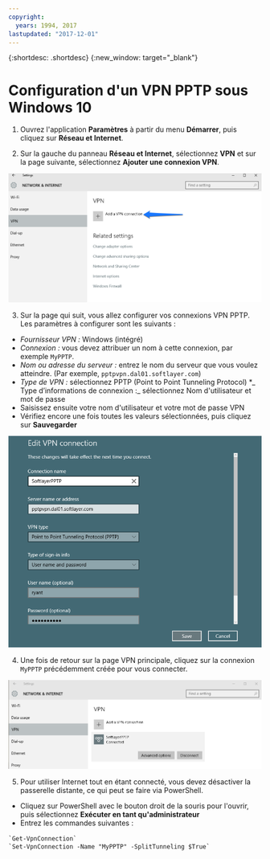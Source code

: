 ```yaml
---
copyright:
  years: 1994, 2017
lastupdated: "2017-12-01"
---
```


{:shortdesc: .shortdesc}
{:new_window: target="_blank"}

# Configuration d'un VPN PPTP sous Windows 10

1. Ouvrez l'application **Paramètres** à partir du menu **Démarrer**, puis cliquez sur **Réseau et Internet**.

2. Sur la gauche du panneau **Réseau et Internet**, sélectionnez **VPN** et sur la page suivante, sélectionnez **Ajouter une connexion VPN**.

![Ajouter une connexion VPN](images/vpn1.png)

3. Sur la page qui suit, vous allez configurer vos connexions VPN PPTP. Les paramètres à configurer sont les suivants :

 * _Fournisseur VPN :_ Windows (intégré)
 * _Connexion :_ vous devez attribuer un nom à cette connexion, par exemple `MyPPTP`.
 * _Nom ou adresse du serveur :_ entrez le nom du serveur que vous voulez atteindre. (Par exemple, `pptpvpn.dal01.softlayer.com`)
 * _Type de VPN :_ sélectionnez PPTP (Point to Point Tunneling Protocol)
 *_ Type d’informations de connexion :_ sélectionnez Nom d'utilisateur et mot de passe
  * Saisissez ensuite votre nom d'utilisateur et votre mot de passe VPN
  * Vérifiez encore une fois toutes les valeurs sélectionnées, puis cliquez sur **Sauvegarder**

![Paramètres VPN](images/vpn2.png)

4. Une fois de retour sur la page VPN principale, cliquez sur la connexion `MyPPTP` précédemment créée pour vous connecter.

![PPTP Softlayer](images/vpn3.png)

5. Pour utiliser Internet tout en étant connecté, vous devez désactiver la passerelle distante, ce qui peut se faire via PowerShell.

 * Cliquez sur PowerShell avec le bouton droit de la souris pour l'ouvrir, puis sélectionnez **Exécuter en tant qu'administrateur**
 * Entrez les commandes suivantes :
 ```
`Get-VpnConnection`
`Set-VpnConnection -Name "MyPPTP" -SplitTunneling $True`
```

